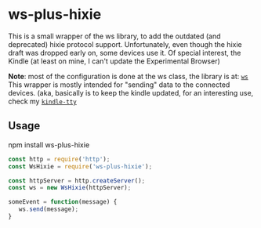 # ws-plus-hixie

This is a small wrapper of the ws library, to add the outdated (and deprecated)
hixie protocol support.
Unfortunately, even though the hixie draft was dropped early on, some devices use it.
Of special interest, the Kindle (at least on mine, I can't update the Experimental Browser)


**Note**: most of the configuration is done at the ws class, the library is at:
[`ws`](https://www.npmjs.org/package/ws)
This wrapper is mostly intended for "sending" data to the connected devices.
(aka, basically is to keep the kindle updated, for an interesting use, check my
[`kindle-tty`](https://bitbucket.org/ocampos/noxquest_kindle-tty)

## Usage

npm install ws-plus-hixie

```js
const http = require('http');
const WsHixie = require('ws-plus-hixie');

const httpServer = http.createServer();
const ws = new WsHixie(httpServer); 

someEvent = function(message) {
   ws.send(message);
}		     
```
